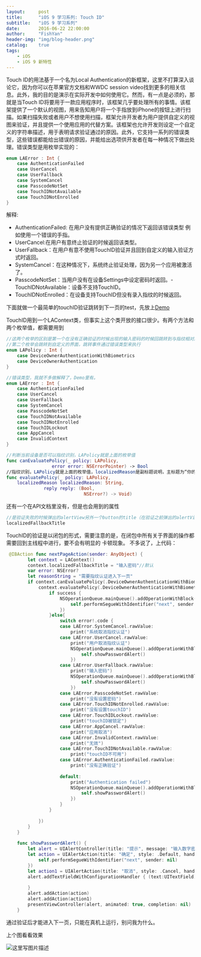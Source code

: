 ```yaml
---
layout:     post
title:      "iOS 9 学习系列: Touch ID"
subtitle:   "iOS 9 学习系列"
date:       2016-06-22 22:00:00
author:     "FishYan"
header-img: "img/blog-header.png" 
catalog:    true
tags:
    - iOS
    - iOS 9 新特性
---
```


Touch ID的用法基于一个名为Local Authentication的新框架，这里不打算深入谈论它，因为你可以在苹果官方文档和WWDC session video找到更多的相关信息。此外，我的目的是演示在实际开发中如何使用它。然而，有一点是必须的，那就是当Touch ID将要用于一款应用程序时，该框架几乎要处理所有的事情。该框架提供了一个默认的视图，用来告知用户将一个手指放到iPhone的按钮上进行扫描。如果扫描失败或者用户不想使用扫描，框架允许开发者为用户提供自定义的视图来验证，并且提供一个使用应用的代替方案。该框架也允许开发则设定一个自定义的字符串描述，用于表明请求验证通过的原因。此外，它支持一系列的错误类型，这些错误都能给出错误的原因，并能给出选项供开发者在每一种情况下做出处理。错误类型是用枚举实现的：
```swift
enum LAError : Int { 
	case AuthenticationFailed 
	case UserCancel 
	case UserFallback 
	case SystemCancel 
	case PasscodeNotSet 
	case TouchIDNotAvailable 
	case TouchIDNotEnrolled
}
```
解释:

- AuthenticationFailed: 在用户没有提供正确验证的情况下返回该错误类型 例如使用一个错误的手指。
- UserCancel:在用户有意终止验证的时候返回该类型。
- UserFallback：在用户有意不使用TouchID验证并且回到自定义的输入验证方式时返回。
- SystemCancel：在这种情况下，系统终止验证处理，因为另一个应用被激活了。
- PasscodeNotSet：当用户没有在设备Settings中设定密码时返回。- TouchIDNotAvailable：设备不支持TouchID。
- TouchIDNotEnrolled：在设备支持TouchID但没有录入指纹的时候返回。

下面就做一个最简单的touchID验证跳转到下一页的test，先放上[Demo](https://github.com/fish-yan/testTouchID)

TouchID用到一个LAContext类，但事实上这个类开放的接口很少。有两个方法和两个枚举值，都需要用到
```swift
//这两个枚举的区别是第一个在没有正确验证的时候出现的输入密码的时候回跳转到与指纹相对应的密码的界面（系统的）
//第二个枚举会跳转到自定义的界面，跳转事件通过错误类型来执行
enum LAPolicy : Int {
    case DeviceOwnerAuthenticationWithBiometrics
    case DeviceOwnerAuthentication
}

//错误类型，我就不多做解释了，Demo里有。
enum LAError : Int {
    case AuthenticationFailed
    case UserCancel
    case UserFallback
    case SystemCancel
    case PasscodeNotSet
    case TouchIDNotAvailable
    case TouchIDNotEnrolled
    case TouchIDLockout
    case AppCancel
    case InvalidContext
}

//判断当前设备是否可以指纹识别，LAPolicy就是上面的枚举值
func canEvaluatePolicy(_ policy: LAPolicy,
                 error error: NSErrorPointer) -> Bool
//指纹识别，LAPolicy就是上面的枚举值，localizedReason是副标题说明，主标题为“你的app的名字+的TouchID”这个不能自定义           
func evaluatePolicy(_ policy: LAPolicy,
    localizedReason localizedReason: String,
              reply reply: (Bool,
                             NSError?) -> Void)
```
还有一个在API文档里没有，但是也会用到的属性
```swift
//是验证失败的时候弹出的alertView另外一个button的title（在验证之前弹出的alertView只有一个取消按钮的），默认为 “输入密码”
localizedFallbackTitle
```
TouchID的验证是以闭包的形式，需要注意的是，在闭包中所有关于界面的操作都需要回到主线程中进行，要不会有明显的 卡顿现象。
不多说了，上代码：
```swift
 @IBAction func nextPageAction(sender: AnyObject) {
        let context = LAContext()
        context.localizedFallbackTitle = "输入密码"//默认
        var error: NSError?
        let reasonString = "需要指纹认证进入下一页"
        if context.canEvaluatePolicy(.DeviceOwnerAuthenticationWithBiometrics, error: &error) {
            context.evaluatePolicy(.DeviceOwnerAuthenticationWithBiometrics, localizedReason: reasonString, reply: { (success: Bool, error:NSError?) in
                if success {
                    NSOperationQueue.mainQueue().addOperationWithBlock({ () -> Void in
                        self.performSegueWithIdentifier("next", sender: nil)
                    })
                }else{
                    switch error!.code {
                    case LAError.SystemCancel.rawValue:
                        print("系统取消指纹认证")
                    case LAError.UserCancel.rawValue:
                        print("用户取消指纹认证")
                        NSOperationQueue.mainQueue().addOperationWithBlock({ () -> Void in
                            self.showPasswordAlert()
                        })
                    case LAError.UserFallback.rawValue:
                        print("输入密码")
                        NSOperationQueue.mainQueue().addOperationWithBlock({ () -> Void in
                            self.showPasswordAlert()
                        })
                    case LAError.PasscodeNotSet.rawValue:
                        print("没有设置密码")
                    case LAError.TouchIDNotEnrolled.rawValue:
                        print("没有设置touchID")
                    case LAError.TouchIDLockout.rawValue:
                        print("touchID被锁定")
                    case LAError.AppCancel.rawValue:
                        print("应用取消")
                    case LAError.InvalidContext.rawValue:
                        print("无效")
                    case LAError.TouchIDNotAvailable.rawValue:
                        print("touchID不可用")
                    case LAError.AuthenticationFailed.rawValue:
                        print("没有正确验证")
                        
                    default:
                        print("Authentication failed")
                        NSOperationQueue.mainQueue().addOperationWithBlock({ () -> Void in
                            self.showPasswordAlert()
                        })
                    }
                }
                
            })
        }
    }
    
    func showPasswordAlert() {
        let alert = UIAlertController(title: "提示", message: "输入数字密码", preferredStyle: .Alert)
        let action = UIAlertAction(title: "确定", style: .Default, handler: { (alertAction:UIAlertAction) in
            self.performSegueWithIdentifier("next", sender: nil)
        })
        let action1 = UIAlertAction(title: "取消", style: .Cancel, handler: nil)
        alert.addTextFieldWithConfigurationHandler { (text:UITextField) in
            
        }
        alert.addAction(action)
        alert.addAction(action1)
        presentViewController(alert, animated: true, completion: nil)
    }
```

通过验证后才能进入下一页，只能在真机上运行，别问我为什么。

上个图看看效果

![这里写图片描述](http://img.blog.csdn.net/20160612193656594)